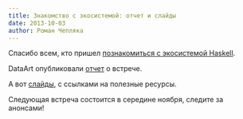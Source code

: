 ```yaml
---
title: Знакомство с экосистемой: отчет и слайды
date: 2013-10-03
author: Роман Чепляка
---
```


Спасибо всем, кто пришел [познакомиться с экосистемой Haskell][ann].

DataArt опубликовали [отчет][report] о встрече.

А вот [слайды][slides], с ссылками на полезные ресурсы.

Следующая встреча состоится в середине ноября, следите за анонсами!

[ann]: http://odhug.github.io/site/posts/2013-10-03-announce.html
[report]: http://www.dataart.ru/blog/2013/10/soobshhestvo-haskell-znakomstva-i-otkry-tiya/
[slides]: http://ro-che.info/docs/2013-10-15-haskell-ecosystem.html

